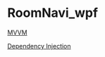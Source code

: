 # RoomNavi_wpf

[MVVM](https://drive.google.com/file/d/1-tLblcpiJf1PWNkfalxYJoer_zlcRs9x/view?usp=sharing)

[Dependency Injection](https://drive.google.com/file/d/1xS0RzpZvV1BlIaGRnqKbpd_CGkDfeTUy/view?usp=sharing)
